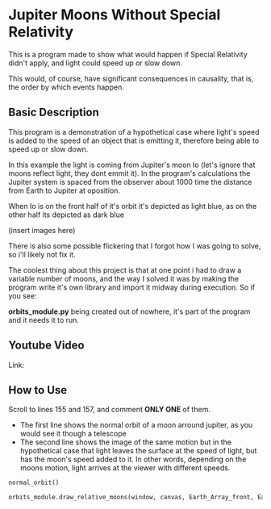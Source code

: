 # Jupiter Moons Without Special Relativity

This is a program made to show what would happen if Special Relativity didn't apply, and light could speed up or slow down.

This would, of course, have significant consequences in causality, that is, the order by which events happen.


## Basic Description

This program is a demonstration of a hypothetical case where light's speed is added to the speed of an object that is emitting it, therefore being able to speed up or slow down. 

In this example the light is coming from Jupiter's moon Io (let's ignore that moons reflect light, they dont emmit it). In the program's calculations the Jupiter system is spaced from the observer about 1000 time the distance from Earth to Jupiter at oposition.

When Io is on the front half of it's orbit it's depicted as light blue, as on the other half its depicted as dark blue

(insert images here)

There is also some possible flickering that I forgot how I was going to solve, so i'll likely not fix it.

The coolest thing about this project is that at one point i had to draw a variable number of moons, and the way I solved it was by making the program write it's own library and import it midway during execution. So if you see:

**orbits_module.py**
being created out of nowhere, it's part of the program and it needs it to run.


## Youtube Video

Link: 

## How to Use

Scroll to lines 155 and 157, and comment **ONLY ONE** of them.
* The first line shows the normal orbit of a moon arround jupiter, as you would see it though a telescope
* The second line shows the image of the same motion but in the hypothetical case that light leaves the surface at the speed of light, but has the moon's speed added to it. In other words, depending on the moons motion, light arrives at the viewer with different speeds.

```python
normal_orbit()

orbits_module.draw_relative_moons(window, canvas, Earth_Array_front, Earth_Array_back)
```


